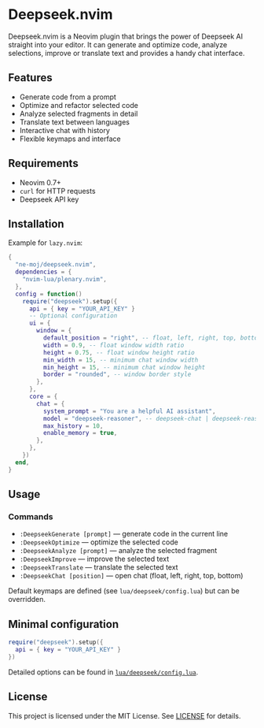# Deepseek.nvim

Deepseek.nvim is a Neovim plugin that brings the power of Deepseek AI straight into your editor. It can generate and optimize code, analyze selections, improve or translate text and provides a handy chat interface.

## Features
- Generate code from a prompt
- Optimize and refactor selected code
- Analyze selected fragments in detail
- Translate text between languages
- Interactive chat with history
- Flexible keymaps and interface

## Requirements
- Neovim 0.7+
- `curl` for HTTP requests
- Deepseek API key

## Installation
Example for `lazy.nvim`:
```lua
{
  "ne-moj/deepseek.nvim",
  dependencies = {
    "nvim-lua/plenary.nvim",
  },
  config = function()
    require("deepseek").setup({
      api = { key = "YOUR_API_KEY" }
      -- Optional configuration
      ui = {
        window = {
          default_position = "right", -- float, left, right, top, bottom
          width = 0.9, -- float window width ratio
          height = 0.75, -- float window height ratio
          min_width = 15, -- minimum chat window width
          min_height = 15, -- minimum chat window height
          border = "rounded", -- window border style
        },
      },
      core = {
        chat = {
          system_prompt = "You are a helpful AI assistant",
          model = "deepseek-reasoner", -- deepseek-chat | deepseek-reasoner
          max_history = 10,
          enable_memory = true,
        },
      },
    })
  end,
}
```

## Usage

### Commands
- `:DeepseekGenerate [prompt]` — generate code in the current line
- `:DeepseekOptimize` — optimize the selected code
- `:DeepseekAnalyze [prompt]` — analyze the selected fragment
- `:DeepseekImprove` — improve the selected text
- `:DeepseekTranslate` — translate the selected text
- `:DeepseekChat [position]` — open chat (float, left, right, top, bottom)

Default keymaps are defined (see `lua/deepseek/config.lua`) but can be overridden.

## Minimal configuration
```lua
require("deepseek").setup({
  api = { key = "YOUR_API_KEY" }
})
```
Detailed options can be found in [`lua/deepseek/config.lua`](lua/deepseek/config.lua).

## License
This project is licensed under the MIT License. See [LICENSE](LICENSE) for details.
